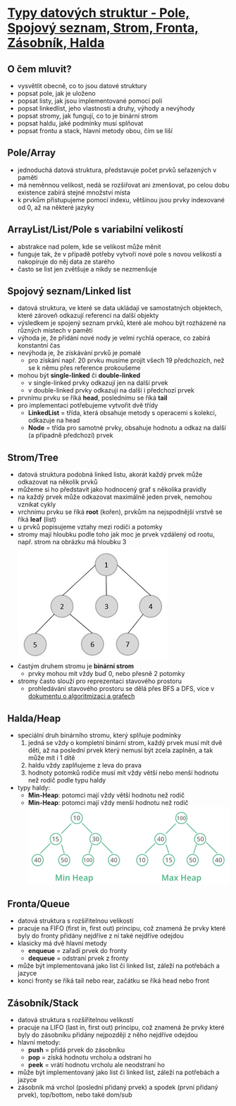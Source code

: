 # [Typy datových struktur - Pole, Spojový seznam, Strom, Fronta, Zásobník, Halda](https://youtu.be/aEObhZafNgU?si=P6qXSro2iNYWajby)
## O čem mluvit?
- vysvětlit obecně, co to jsou datové struktury
- popsat pole, jak je uloženo
- popsat listy, jak jsou implementované pomocí polí
- popsat linkedlist, jeho vlastnosti a druhy, výhody a nevýhody
- popsat stromy, jak fungují, co to je binární strom
- popsat haldu, jaké podmínky musí splňovat
- popsat frontu a stack, hlavní metody obou, čím se liší
## Pole/Array
- jednoduchá datová struktura, představuje počet prvků seřazených v paměti
- má neměnnou velikost, nedá se rozšiřovat ani zmenšovat, po celou dobu existence zabírá stejné množství místa
- k prvkům přistupujeme pomocí indexu, většinou jsou prvky indexované od 0, až na některé jazyky
## ArrayList/List/Pole s variabilní velikostí
- abstrakce nad polem, kde se velikost může měnit
- funguje tak, že v případě potřeby vytvoří nové pole s novou velikostí a nakopíruje do něj data ze starého
- často se list jen zvětšuje a nikdy se nezmenšuje
## Spojový seznam/Linked list
- datová struktura, ve které se data ukládají ve samostatných objektech, které zároveň odkazují referencí na další objekty
- výsledkem je spojený seznam prvků, které ale mohou být rozházené na různých místech v paměti
- výhoda je, že přidání nové nody je velmi rychlá operace, co zabírá konstantní čas
- nevýhoda je, že získávání prvků je pomalé
	- pro získání např. 20 prvku musíme projít všech 19 předchozích, než se k němu přes reference prokoušeme
- mohou být **single-linked** či **double-linked**
	- v single-linked prvky odkazují jen na další prvek
	- v double-linked prvky odkazují na další i předchozí prvek
- prvnímu prvku se říká **head**, poslednímu se říká **tail**
- pro implementaci potřebujeme vytvořit dvě třídy
	- **LinkedList** = třída, která obsahuje metody s operacemi s kolekcí, odkazuje na head
	- **Node** = třída pro samotné prvky, obsahuje hodnotu a odkaz na další (a případně předchozí) prvek
## Strom/Tree
- datová struktura podobná linked listu, akorát každý prvek může odkazovat na několik prvků
- můžeme si ho představit jako hodnocený graf s několika pravidly
- na každý prvek může odkazovat maximálně jeden prvek, nemohou vznikat cykly
- vrchnímu prvku se říká **root** (kořen), prvkům na nejspodnější vrstvě se říká **leaf** (list)
- u prvků popisujeme vztahy mezi rodiči a potomky
- stromy mají hloubku podle toho jak moc je prvek vzdálený od rootu, např. strom na obrázku má hloubku 3
![Jednoduchý strom](../images/21_tree.png)
- častým druhem stromu je **binární strom**
	- prvky mohou mít vždy buď 0, nebo přesně 2 potomky
- stromy často slouží pro reprezentaci stavového prostoru
	- prohledávání stavového prostoru se dělá přes BFS a DFS, více v [dokumentu o algoritmizaci a grafech](02%20-%20Algoritmizace%20-%20Grafy,%20Prohlédávání%20stavového%20prostoru,%20Řazení.md)
## Halda/Heap
- speciální druh binárního stromu, který splňuje podmínky
	1. jedná se vždy o kompletní binární strom, každý prvek musí mít dvě děti, až na poslední prvek který nemusí být zcela zaplněn, a tak může mít i 1 dítě
	2. haldu vždy zaplňujeme z leva do prava
	3. hodnoty potomků rodiče musí mít vždy větší nebo menší hodnotu než rodič podle typu haldy
- typy haldy:
	- **Min-Heap**: potomci mají vždy větší hodnotu než rodič
	- **Min-Heap**: potomci mají vždy menší hodnotu než rodič
![Haldy](../images/21_heap.png)
## Fronta/Queue
- datová struktura s rozšířitelnou velikostí
- pracuje na FIFO (first in, first out) principu, což znamená že prvky které byly do fronty přidány nejdříve z ní také nejdříve odejdou
- klasicky má dvě hlavní metody
	- **enqueue** = zařadí prvek do fronty
	- **dequeue** = odstraní prvek z fronty
- může být implementovaná jako list či linked list, záleží na potřebách a jazyce
- konci fronty se říká tail nebo rear, začátku se říká head nebo front
## Zásobník/Stack
- datová struktura s rozšířitelnou velikostí
- pracuje na LIFO (last in, first out) principu, což znamená že prvky které byly do zásobníku přidány nejpozději z něho nejdříve odejdou
- hlavní metody:
	- **push** = přidá prvek do zásobníku
	- **pop** = získá hodnotu vrcholu a odstraní ho
	- **peek** = vrátí hodnotu vrcholu ale neodstraní ho
- může být implementovaný jako list či linked list, záleží na potřebách a jazyce
- zásobník má vrchol (poslední přidaný prvek) a spodek (první přidaný prvek), top/bottom, nebo také dom/sub
